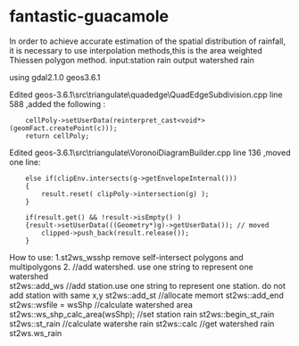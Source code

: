 ﻿# fantastic-guacamole
In order to achieve accurate estimation of the spatial distribution of rainfall, it is
necessary to use interpolation methods,this is the area weighted Thiessen polygon method.
input:station rain 
output watershed rain

using  gdal2.1.0 geos3.6.1

Edited geos-3.6.1\src\triangulate\quadedge\QuadEdgeSubdivision.cpp line 588 ,added the following :
	
		cellPoly->setUserData(reinterpret_cast<void*>(geomFact.createPoint(c)));
		return cellPoly;

Edited geos-3.6.1\src\triangulate\VoronoiDiagramBuilder.cpp line 136 ,moved one line:

		else if(clipEnv.intersects(g->getEnvelopeInternal()))
		{
			result.reset( clipPoly->intersection(g) );
		}
		
		if(result.get() && !result->isEmpty() )
		{result->setUserData(((Geometry*)g)->getUserData()); // moved
			clipped->push_back(result.release());
		}

How to use:
1.st2ws_wsshp    remove self-intersect polygons and multipolygons
2.
//add watershed. use one string to represent one watershed  
st2ws::add_ws
//add station.use one string to represent one station. do not add station with same x,y
st2ws::add_st 
//allocate memort
st2ws::add_end
st2ws::wsfile = wsShp
//calculate watershed area
st2ws::ws_shp_calc_area(wsShp);
//set station rain
st2ws::begin_st_rain
st2ws::st_rain
//calculate watershe rain
st2ws::calc
//get watershed rain
st2ws.ws_rain


